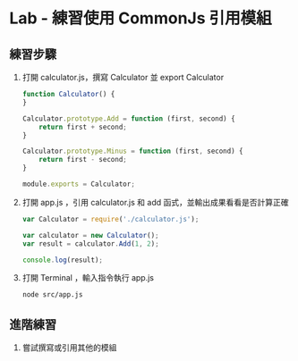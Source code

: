 # Lab - 練習使用 CommonJs 引用模組

## 練習步驟

1. 打開 calculator.js，撰寫 Calculator 並 export Calculator

    ``` javascript
    function Calculator() {
    }

    Calculator.prototype.Add = function (first, second) {
        return first + second;
    }

    Calculator.prototype.Minus = function (first, second) {
        return first - second;
    }

    module.exports = Calculator;
    ```

2. 打開 app.js ，引用 calculator.js 和 add 函式，並輸出成果看看是否計算正確

    ```javascript
    var Calculator = require('./calculator.js');

    var calculator = new Calculator(); 
    var result = calculator.Add(1, 2);

    console.log(result); 
    ```

3. 打開 Terminal ，輸入指令執行 app.js

    ```
    node src/app.js
    ```

## 進階練習

1. 嘗試撰寫或引用其他的模組